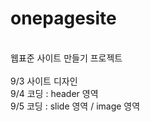 # onepagesite
<br>
웹표준 사이트 만들기 프로젝트<br>
<br>
9/3 사이트 디자인 <br>
9/4 코딩 : header 영역 <br>
9/5 코딩 : slide 영역 / image 영역<br>
